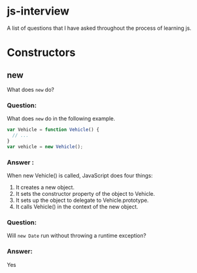 js-interview
============
A list of questions that I have asked throughout the process of learning js.

# Constructors

## new

What does `new` do?

### Question:

What does `new` do in the following example.

```js
var Vehicle = function Vehicle() {
  // ...
}
var vehicle = new Vehicle();
```
### Answer : 

When new Vehicle() is called, JavaScript does four things:

1. It creates a new object.
2. It sets the constructor property of the object to Vehicle.
3. It sets up the object to delegate to Vehicle.prototype.
4. It calls Vehicle() in the context of the new object.

### Question:

Will  `new Date` run without throwing a runtime exception?

### Answer:

Yes

